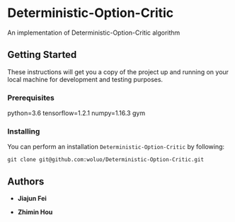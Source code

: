 # Deterministic-Option-Critic

An implementation of Deterministic-Option-Critic algorithm

## Getting Started

These instructions will get you a copy of the project up and running on your local machine for development and testing purposes.

### Prerequisites

python=3.6
tensorflow=1.2.1
numpy=1.16.3
gym

### Installing

You can perform an installation ``Deterministic-Option-Critic`` by following:

```
git clone git@github.com:woluo/Deterministic-Option-Critic.git
```


## Authors

* **Jiajun Fei**

* **Zhimin Hou**
